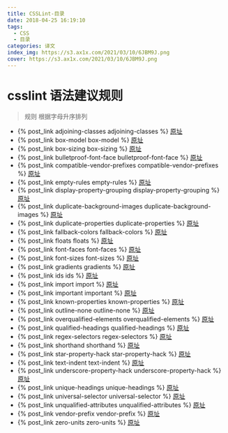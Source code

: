 ```yaml
---
title: CSSLint-目录
date: 2018-04-25 16:19:10
tags:
  - CSS
  - 目录
categories: 译文
index_img: https://s3.ax1x.com/2021/03/10/6JBM9J.png
cover: https://s3.ax1x.com/2021/03/10/6JBM9J.png
---
```


# csslint 语法建议规则

> 规则 根据字母升序排列

- {% post_link adjoining-classes adjoining-classes %} [原址](https://github.com/CSSLint/csslint/wiki/Disallow-adjoining-classes)
- {% post_link box-model box-model %} [原址](https://github.com/CSSLint/csslint/wiki/Beware-of-box-model-size)
- {% post_link box-sizing box-sizing %} [原址](https://github.com/CSSLint/csslint/wiki/Disallow-box-sizing)
- {% post_link bulletproof-font-face bulletproof-font-face %} [原址](https://github.com/CSSLint/csslint/wiki/Bulletproof-font-face)
- {% post_link compatible-vendor-prefixes compatible-vendor-prefixes %} [原址](https://github.com/CSSLint/csslint/wiki/Require-compatible-vendor-prefixes)
- {% post_link empty-rules empty-rules %} [原址](https://github.com/CSSLint/csslint/wiki/Disallow-empty-rules)
- {% post_link display-property-grouping display-property-grouping %} [原址](https://github.com/CSSLint/csslint/wiki/Require-properties-appropriate-for-display)
- {% post_link duplicate-background-images duplicate-background-images %} [原址](https://github.com/CSSLint/csslint/wiki/Disallow-duplicate-background-images)
- {% post_link duplicate-properties duplicate-properties %} [原址](https://github.com/CSSLint/csslint/wiki/Disallow-duplicate-properties)
- {% post_link fallback-colors fallback-colors %} [原址](https://github.com/CSSLint/csslint/wiki/Require-fallback-colors)
- {% post_link floats floats %} [原址](https://github.com/CSSLint/csslint/wiki/Disallow-too-many-floats)
- {% post_link font-faces font-faces %} [原址](https://github.com/CSSLint/csslint/wiki/Don%27t-use-too-many-web-fonts)
- {% post_link font-sizes font-sizes %} [原址](https://github.com/CSSLint/csslint/wiki/Don%27t-use-too-many-font-size-declarations)
- {% post_link gradients gradients %} [原址](https://github.com/CSSLint/csslint/wiki/Require-all-gradient-definitions)
- {% post_link ids ids %} [原址](https://github.com/CSSLint/csslint/wiki/Disallow-IDs-in-selectors)
- {% post_link import import %} [原址](https://github.com/CSSLint/csslint/wiki/Disallow-%40import)
- {% post_link important important %} [原址](https://github.com/CSSLint/csslint/wiki/Disallow-%21important)
- {% post_link known-properties known-properties %} [原址](https://github.com/CSSLint/csslint/wiki/Require-use-of-known-properties)
- {% post_link outline-none outline-none %} [原址](https://github.com/CSSLint/csslint/wiki/Disallow-outline%3Anone)
- {% post_link overqualified-elements overqualified-elements %} [原址](https://github.com/CSSLint/csslint/wiki/Disallow-overqualified-elements)
- {% post_link qualified-headings qualified-headings %} [原址](https://github.com/CSSLint/csslint/wiki/Disallow-qualified-headings)
- {% post_link regex-selectors regex-selectors %} [原址](https://github.com/CSSLint/csslint/wiki/Disallow-selectors-that-look-like-regular-expressions)
- {% post_link shorthand shorthand %} [原址](https://github.com/CSSLint/csslint/wiki/Require-shorthand-properties)
- {% post_link star-property-hack star-property-hack %} [原址](https://github.com/CSSLint/csslint/wiki/Disallow-star-hack)
- {% post_link text-indent text-indent %} [原址](https://github.com/CSSLint/csslint/wiki/Disallow-negative-text-indent)
- {% post_link underscore-property-hack underscore-property-hack %} [原址](https://github.com/CSSLint/csslint/wiki/Disallow-underscore-hack)
- {% post_link unique-headings unique-headings %} [原址](https://github.com/CSSLint/csslint/wiki/Headings-should-only-be-defined-once)
- {% post_link universal-selector universal-selector %} [原址](https://github.com/CSSLint/csslint/wiki/Disallow-universal-selector)
- {% post_link unqualified-attributes unqualified-attributes %} [原址](https://github.com/CSSLint/csslint/wiki/Disallow-unqualified-attribute-selectors)
- {% post_link vendor-prefix vendor-prefix %} [原址](https://github.com/CSSLint/csslint/wiki/Require-standard-property-with-vendor-prefix)
- {% post_link zero-units zero-units %} [原址](https://github.com/CSSLint/csslint/wiki/Disallow-units-for-zero-values)
